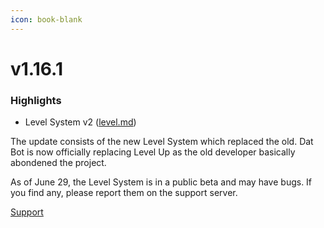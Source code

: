 ```yaml
---
icon: book-blank
---
```


# v1.16.1

### Highlights

* Level System v2 ([level.md](../our-features/level.md "mention"))



The update consists of the new Level System which replaced the old. Dat Bot is now officially replacing Level Up as the old developer basically abondened the project.&#x20;

As of June 29, the Level System is in a public beta and may have bugs. If you find any, please report them on the support server.&#x20;

<a href="https://discord.gg/BQumAujuvk" class="button secondary" data-icon="link">Support</a>

